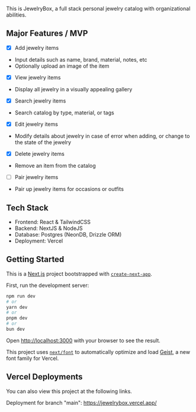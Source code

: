 This is JewelryBox, a full stack personal jewelry catalog with organizational abilities.

## Major Features / MVP

- [x] Add jewelry items
- Input details such as name, brand, material, notes, etc
- Optionally upload an image of the item
- [x] View jewelry items
- Display all jewelry in a visually appealing gallery
- [x] Search jewelry items
- Search catalog by type, material, or tags
- [x] Edit jewelry items
- Modify details about jewelry in case of error when adding, or change to the state of the jewelry
- [x] Delete jewelry items
- Remove an item from the catalog
- [ ] Pair jewelry items
- Pair up jewelry items for occasions or outfits

## Tech Stack
- Frontend: React & TailwindCSS
- Backend: NextJS & NodeJS
- Database: Postgres (NeonDB, Drizzle ORM)
- Deployment: Vercel

## Getting Started

This is a [Next.js](https://nextjs.org) project bootstrapped with [`create-next-app`](https://nextjs.org/docs/app/api-reference/cli/create-next-app).

First, run the development server:

```bash
npm run dev
# or
yarn dev
# or
pnpm dev
# or
bun dev
```

Open [http://localhost:3000](http://localhost:3000) with your browser to see the result.

This project uses [`next/font`](https://nextjs.org/docs/app/building-your-application/optimizing/fonts) to automatically optimize and load [Geist](https://vercel.com/font), a new font family for Vercel.

## Vercel Deployments

You can also view this project at the following links.

Deployment for branch "main":
https://jewelrybox.vercel.app/
